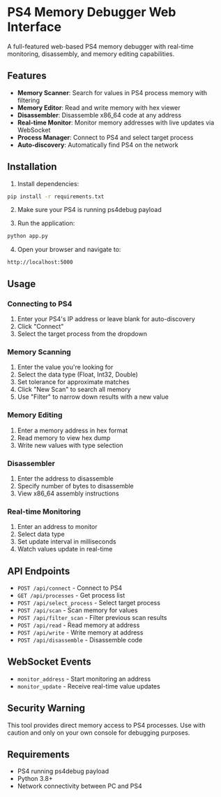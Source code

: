 # PS4 Memory Debugger Web Interface

A full-featured web-based PS4 memory debugger with real-time monitoring, disassembly, and memory editing capabilities.

## Features

- **Memory Scanner**: Search for values in PS4 process memory with filtering
- **Memory Editor**: Read and write memory with hex viewer
- **Disassembler**: Disassemble x86_64 code at any address
- **Real-time Monitor**: Monitor memory addresses with live updates via WebSocket
- **Process Manager**: Connect to PS4 and select target process
- **Auto-discovery**: Automatically find PS4 on the network

## Installation

1. Install dependencies:
```bash
pip install -r requirements.txt
```

2. Make sure your PS4 is running ps4debug payload

3. Run the application:
```bash
python app.py
```

4. Open your browser and navigate to:
```
http://localhost:5000
```

## Usage

### Connecting to PS4
1. Enter your PS4's IP address or leave blank for auto-discovery
2. Click "Connect"
3. Select the target process from the dropdown

### Memory Scanning
1. Enter the value you're looking for
2. Select the data type (Float, Int32, Double)
3. Set tolerance for approximate matches
4. Click "New Scan" to search all memory
5. Use "Filter" to narrow down results with a new value

### Memory Editing
1. Enter a memory address in hex format
2. Read memory to view hex dump
3. Write new values with type selection

### Disassembler
1. Enter the address to disassemble
2. Specify number of bytes to disassemble
3. View x86_64 assembly instructions

### Real-time Monitoring
1. Enter an address to monitor
2. Select data type
3. Set update interval in milliseconds
4. Watch values update in real-time

## API Endpoints

- `POST /api/connect` - Connect to PS4
- `GET /api/processes` - Get process list
- `POST /api/select_process` - Select target process
- `POST /api/scan` - Scan memory for values
- `POST /api/filter_scan` - Filter previous scan results
- `POST /api/read` - Read memory at address
- `POST /api/write` - Write memory at address
- `POST /api/disassemble` - Disassemble code

## WebSocket Events

- `monitor_address` - Start monitoring an address
- `monitor_update` - Receive real-time value updates

## Security Warning

This tool provides direct memory access to PS4 processes. Use with caution and only on your own console for debugging purposes.

## Requirements

- PS4 running ps4debug payload
- Python 3.8+
- Network connectivity between PC and PS4